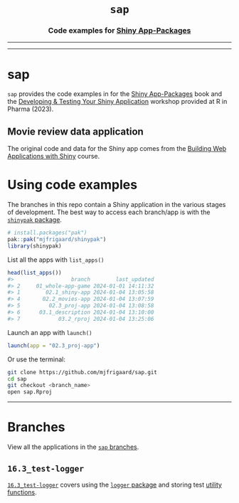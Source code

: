 <h1 align="center"> <code><strong>sap</strong></code> </h1>
<h3 align="center"> Code examples for <a href="https://mjfrigaard.github.io/shiny-app-pkgs/"> Shiny App-Packages </a> </h3>
<hr>

<hr>

# sap

`sap` provides the code examples in for the [Shiny App-Packages](https://mjfrigaard.github.io/shiny-app-pkgs/) book and the [Developing & Testing Your Shiny Application](https://mjfrigaard.github.io/dev-test-shiny/) workshop provided at R in Pharma (2023).

## Movie review data application

The original code and data for the Shiny app comes from the [Building Web Applications with Shiny](https://rstudio-education.github.io/shiny-course/) course.

# Using code examples

The branches in this repo contain a Shiny application in the various stages of development. The best way to access each branch/app is with the [`shinypak` package](https://mjfrigaard.github.io/shinypak/). 

```r
# install.packages("pak")
pak::pak("mjfrigaard/shinypak")
library(shinypak)
```

List all the apps with `list_apps()`


```r
head(list_apps())
#>                  branch        last_updated
#> 2     01_whole-app-game 2024-01-01 14:11:32
#> 1        02.1_shiny-app 2024-01-04 13:05:58
#> 4       02.2_movies-app 2024-01-04 13:07:59
#> 5         02.3_proj-app 2024-01-04 13:08:58
#> 6      03.1_description 2024-01-04 13:10:00
#> 7            03.2_rproj 2024-01-04 13:25:06
```

Launch an app with `launch()`

```r
launch(app = "02.3_proj-app")
```

Or use the terminal:

``` bash
git clone https://github.com/mjfrigaard/sap.git
cd sap
git checkout <branch_name>
open sap.Rproj
```

------------------------------------------------------------------------

# Branches

View all the applications in the [`sap` branches](https://github.com/mjfrigaard/sap/branches/all).

## `16.3_test-logger`

[`16.3_test-logger`](https://github.com/mjfrigaard/sap/tree/16.3_test-logger) covers using the [`logger` package](https://daroczig.github.io/logger/index.html) and storing test [utility functions](https://r-pkgs.org/testing-design.html#testthat-helper-files).